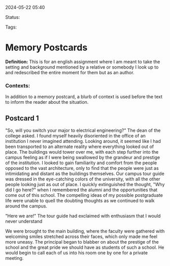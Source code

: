 2024-05-22 05:40

Status: 

Tags: 

# Memory Postcards
**Definition:** This is for an english assignment where I am meant to take the setting and background mentioned by a relative or somebody I look up to and redescribed the entire moment for them but as an author. 

### Contexts:
In addition to a memory postcard, a blurb of context is used before the text to inform the reader about the situation.

## Postcard 1 
  
"So, will you switch your major to electrical engineering?" The dean of the college asked. I found myself heavily disoriented in the office of an institution I never imagined attending. Looking around, it seemed like I had been transported to an alternate reality where everything looked out of place. The buildings would tower over me, with each step further into the campus feeling as if I were being swallowed by the grandeur and prestige of the institution. I looked to gain familiarity and comfort from the people opposed to the vast architecture, only to find that the people were just as intimidating and distant as the buildings themselves. Our campus tour guide was dressed in the eye-catching colors of the university, with all the other people looking just as out of place. I quickly extinguished the thought, "Why did I go here?" when I remembered the alumni and the opportunities that come out of this school. The compelling ideas of my possible postgraduate life were unable to quell the doubting thoughts as we continued to walk around the campus.

"Here we are!" The tour guide had exclaimed with enthusiasm that I would never understand

We were brought to the main building, where the faculty were gathered with welcoming smiles stretched across their faces, which only made me feel more uneasy. The principal began to blabber on about the prestige of the school and the great pride we should have as students of such a school. He would begin to call each of us into his room one by one for a private meeting.